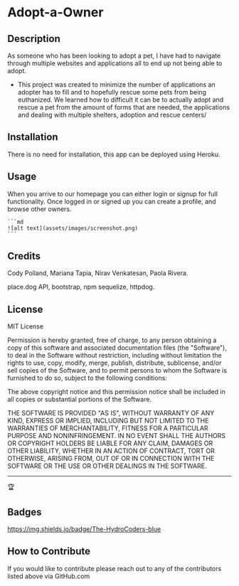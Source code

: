 
# Adopt-a-Owner

## Description

As someone who has been looking to adopt a pet, I have had to navigate through multiple websites and applications all to end up not being able to adopt. 

- This project was created to minimize the number of applications an adopter has to fill and to hopefully rescue some pets from being euthanized. We learned how to difficult it can be to actually adopt and rescue a pet from the amount of forms that are needed, the applications and dealing with multiple shelters, adoption and rescue centers/



## Installation

There is no need for installation, this app can be deployed using Heroku.

## Usage

When you arrive to our homepage you can either login or signup for full functionality. Once logged in or signed up you can create a profile, and browse other owners. 



    ```md
    ![alt text](assets/images/screenshot.png)
    ```

## Credits

Cody Polland, Mariana Tapia, Nirav Venkatesan, Paola Rivera. 

place.dog API, bootstrap, npm sequelize, httpdog.



## License

MIT License


Permission is hereby granted, free of charge, to any person obtaining a copy
of this software and associated documentation files (the "Software"), to deal
in the Software without restriction, including without limitation the rights
to use, copy, modify, merge, publish, distribute, sublicense, and/or sell
copies of the Software, and to permit persons to whom the Software is
furnished to do so, subject to the following conditions:

The above copyright notice and this permission notice shall be included in all
copies or substantial portions of the Software.

THE SOFTWARE IS PROVIDED "AS IS", WITHOUT WARRANTY OF ANY KIND, EXPRESS OR
IMPLIED, INCLUDING BUT NOT LIMITED TO THE WARRANTIES OF MERCHANTABILITY,
FITNESS FOR A PARTICULAR PURPOSE AND NONINFRINGEMENT. IN NO EVENT SHALL THE
AUTHORS OR COPYRIGHT HOLDERS BE LIABLE FOR ANY CLAIM, DAMAGES OR OTHER
LIABILITY, WHETHER IN AN ACTION OF CONTRACT, TORT OR OTHERWISE, ARISING FROM,
OUT OF OR IN CONNECTION WITH THE SOFTWARE OR THE USE OR OTHER DEALINGS IN THE
SOFTWARE.

---

🏆 

## Badges

https://img.shields.io/badge/The-HydroCoders-blue




## How to Contribute

If you would like to contribute please reach out to any of the contributors listed above via GitHub.com
